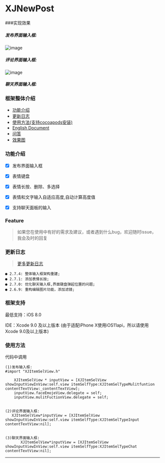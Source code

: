 # XJNewPost

###实现效果
##### 发布界面输入框:
![image](https://github.com/jxshunqiziran/XJInputView/blob/master/newPost.gif)
##### 评论界面输入框:
![image](https://github.com/jxshunqiziran/XJInputView/blob/master/comment.gif)
##### 聊天界面输入框:

### 框架整体介绍
* [功能介绍](#功能介绍)
* [更新日志](#更新日志)
* [使用方法(支持cocoapods安装)](#使用方法)
* [English Document](#English)
* [问答](#问答)
* [效果图](#效果图)

### <a id="功能介绍"></a>功能介绍
- [x] 发布界面输入框
- [x] 表情键盘
- [x] 表情长按、删除、多选择
- [x] 表情和文字输入自适应高度,自动计算高度值
- [x] 支持聊天面板的输入


### Feature

> 如果您在使用中有好的需求及建议，或者遇到什么bug，欢迎随时issue，我会及时的回复
 
### 更新日志
> [更多更新日志](https://github.com/longitachi/ZLPhotoBrowser/blob/master/UPDATELOG.md)
```
● 2.7.4: 整体输入框架构重建;
● 2.7.1: 添加表情长按;
● 2.7.0: 优化聊天输入框,界面键盘弹起位置的问题; 
● 2.6.9: 重构编辑图片功能，添加滤镜;

```

### 框架支持
最低支持：iOS 8.0 

IDE：Xcode 9.0 及以上版本 (由于适配iPhone X使用iOS11api，所以请使用Xcode 9.0及以上版本)

### <a id="使用方法"></a>使用方法


代码中调用
```objc
(1)发布输入框:
#import "XJItemSelView.h"
    
    XJItemSelView * inputView = [XJItemSelView showInputViewInView:self.view itemSelfType:XJItemSelTypeMulitfuntion contentTextView:_contentTextView];
    inputView.faceEmojeView.delegate = self;
    inputView.mulitFuctionView.delegate = self;
    
    
(2)评论界面输入框:
   XJItemSelView*inputView = [XJItemSelView showInputViewInView:self.view itemSelfType:XJItemSelTypeInput contentTextView:nil];
   
   
(3)聊天界面输入框:
       XJItemSelView*inputView = [XJItemSelView showInputViewInView:self.view itemSelfType:XJItemSelTypeChat contentTextView:nil];
```

------------------

